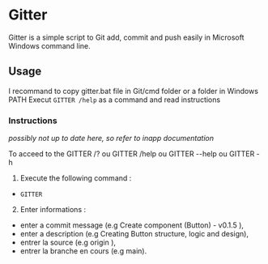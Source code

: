 # Gitter
Gitter is a simple script to Git add, commit and push easily in Microsoft Windows command line.

## Usage
I recommand to copy gitter.bat file in Git/cmd folder or a folder in Windows PATH
Execut `GITTER /help` as a command and read instructions

### Instructions 
*possibly not up to date here, so refer to inapp documentation*

To acceed to the  GITTER /? ou GITTER /help ou GITTER --help ou GITTER -h

1) Execute the following command :
- `GITTER`
2) Enter informations :
- enter a commit message (e.g Create component (Button) - v0.1.5 ),
- enter a description (e.g Creating Button structure, logic and  design),
- entrer la source (e.g origin ),
- entrer la branche en cours (e.g main).
